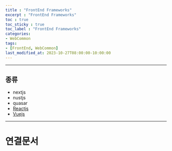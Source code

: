 ```yaml
---
title : "FrontEnd Frameworks"
excerpt : "FrontEnd Frameworks"
toc : true
toc_sticky : true
toc_label : "FrontEnd Frameworks"
categories:
- WebCommon
tags:
- [FrontEnd, WebCommon]
last_modified_at: 2023-10-27T08:00:00-10:00:00
---
```

  
---
  
## 종류
- nextjs
- nustjs
- quasar
- [Reactjs](../../reactstudy/reactstudy-React-JSX)
- [Vuejs](../../vuestudy/vuestudy-Vuejs)

---
  
# 연결문서
